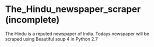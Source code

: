 # The_Hindu_newspaper_scraper (incomplete)
The Hindu is a reputed newspaper of India. Todays newspaper will be scraped using Beautiful soup 4 in Python 2.7
